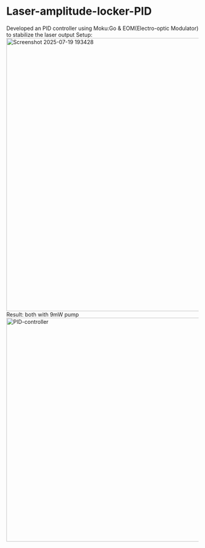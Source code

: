 # Laser-amplitude-locker-PID
Developed an PID controller using Moku:Go &amp; EOM(Electro-optic Modulator) to stabilize the laser output
Setup: 
<img width="1376" height="714" alt="Screenshot 2025-07-19 193428" src="https://github.com/user-attachments/assets/c8a8b9a7-8905-46d5-99b1-aea032f1a19e" />
Result: both with 9mW pump
<img width="1179" height="585" alt="PID-controller" src="https://github.com/user-attachments/assets/06ca6256-d079-4daf-a1eb-6b2246157e27" />
